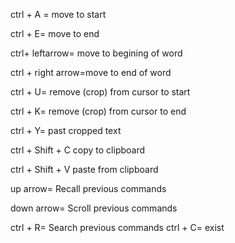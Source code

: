 

ctrl + A =		move to start 

ctrl + E=     move to end

ctrl+ leftarrow=	move to begining of word

ctrl + right arrow=move to end of word


ctrl + U=		remove (crop) from cursor to start

ctrl + K=		remove (crop) from cursor to end

ctrl + Y= 		past cropped text

ctrl + Shift + C    copy to clipboard

ctrl + Shift + V	paste from clipboard

up arrow=		Recall previous commands

down arrow=	Scroll previous commands

ctrl + R=		Search previous commands
ctrl + C=		exist


